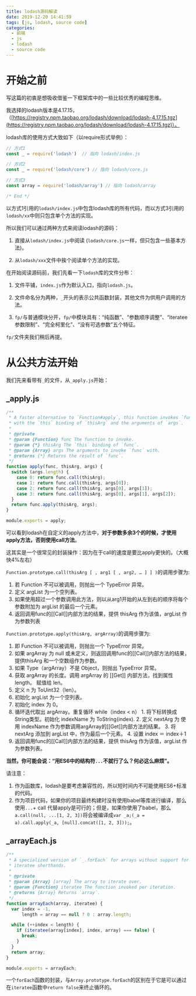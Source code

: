 ```yaml
---
title: lodash源码解读
date: 2019-12-20 14:41:59
tags: [js, lodash, source code]
categories:
  - 前端
  - js
  - lodash
  - source code
---
```


# 开始之前

写这篇的初衷是想吸收借鉴一下框架库中的一些比较优秀的编程思维。

我选择的lodash版本是4.17.15，（[https://registry.npm.taobao.org/lodash/download/lodash-4.17.15.tgz](https://registry.npm.taobao.org/lodash/download/lodash-4.17.15.tgz)）。

lodash库的使用方式大致如下（以require形式举例）：

``` js
// 方式1
const _ = require('lodash')  // 指向 lodash/index.js

// 方式2
const _ = require('lodash/core') // 指向 lodash/core.js

// 方式3
const array = require('lodash/array') // 指向 lodash/array

/* End */
```

以方式1引用的`lodash/index.js`中包含lodash库的所有代码，而以方式3引用的`lodash/xx`中则只包含单个方法的实现。

所以我们可以通过两种方式来阅读lodash的源码：

  1. 直接从`lodash/index.js`中阅读 (`lodash/core.js`一样，但只包含一些基本方法)。

  2. 从`lodash/xxx`文件中挨个阅读单个方法的实现。

在开始阅读源码前，我们先看一下`lodash`库的文件分布：

  1. 文件平铺，`index.js`作为默认入口，指向`lodash.js`。

  2. 文件命名分为两种，`_`开头的表示公共函数封装，其他文件为供用户调用的方法。

  3. `fp/`与普通模块分开，`fp/`中模块具有：“纯函数”、“参数顺序调整”、“iteratee参数限制”、“完全柯里化”、“没有可选参数”五个特征。

`fp/`文件夹我们稍后再提。

# 从公共方法开始

<!-- more -->

我们先来看带有`_`的文件，从`_apply.js`开始：

## _apply.js

``` js
/**
 * A faster alternative to `Function#apply`, this function invokes `func`
 * with the `this` binding of `thisArg` and the arguments of `args`.
 *
 * @private
 * @param {Function} func The function to invoke.
 * @param {*} thisArg The `this` binding of `func`.
 * @param {Array} args The arguments to invoke `func` with.
 * @returns {*} Returns the result of `func`.
 */
function apply(func, thisArg, args) {
  switch (args.length) {
    case 0: return func.call(thisArg);
    case 1: return func.call(thisArg, args[0]);
    case 2: return func.call(thisArg, args[0], args[1]);
    case 3: return func.call(thisArg, args[0], args[1], args[2]);
  }
  return func.apply(thisArg, args);
}

module.exports = apply;

```

可以看到lodash在自定义的apply方法中，**对于参数多余3个的时候，才使用apply方法，否则使用call方法**。

这其实是一个很常见的封装操作：因为在于call的速度是要比apply更快的。（大概快4%左右）

`Function.prototype.call(thisArg [ , arg1 [ , arg2, … ] ] )`的调用步骤为:

  1. 若 Function 不可以被调用，则抛出一个 TypeError 异常。
  2. 定义 argList 为一个空列表。
  3. 如果使用超过一个参数调用此方法，则以从arg1开始的从左到右的顺序将每个参数附加为 argList 的最后一个元素。
  4. 返回调用func的[[Call]]内部方法的结果，提供 thisArg 作为该值，argList 作为参数列表

`Function.prototype.apply(thisArg, argArray)`的调用步骤为:

  1. 即 Function 不可以被调用，则抛出一个 TypeError 异常。
  2. 如果 argArray 为 null 或未定义，则返回调用func的[[Call]]内部方法的结果，提供thisArg 和一个空数组作为参数。
  3. 如果 Type（argArray）不是 Object，则抛出 TypeError 异常。
  4. 获取 argArray 的长度。调用 argArray 的 [[Get]] 内部方法，找到属性 length。 赋值给 len。
  5. 定义 n 为 ToUint32（len）。
  6. 初始化 argList 为一个空列表。
  7. 初始化 index 为 0。
  8. 循环迭代取出 argArray。重复循环 while（index < n）
    1. 将下标转换成String类型。初始化 indexName 为 ToString(index).
    2. 定义 nextArg 为 使用 indexName 作为参数调用argArray的[[Get]]内部方法的结果。
    3. 将 nextArg 添加到 argList 中，作为最后一个元素。
    4. 设置 index ＝ index＋1
  9. 返回调用func的[[Call]]内部方法的结果，提供 thisArg 作为该值，argList 作为参数列表。


**当然，你可能会说：“用ES6中的结构符`...`不就行了么？何必这么麻烦”。**

请注意：
  
  1. 作为函数库，lodash是要考虑兼容性的，所以短时间内不可能使用ES6+标准的代码。
  2. 作为项目代码，如果你的项目最终构建时没有使用babel等库进行编译，那么使用`...`+ call 代替apply是可行的；但是，如果你使用了babel，那么`a.call(null, ...[1, 2, 3])`将会被编译成`var _a;(_a = a).call.apply(_a, [null].concat([1, 2, 3]));`。


## _arrayEach.js

``` js
/**
 * A specialized version of `_.forEach` for arrays without support for
 * iteratee shorthands.
 *
 * @private
 * @param {Array} [array] The array to iterate over.
 * @param {Function} iteratee The function invoked per iteration.
 * @returns {Array} Returns `array`.
 */
function arrayEach(array, iteratee) {
  var index = -1,
      length = array == null ? 0 : array.length;

  while (++index < length) {
    if (iteratee(array[index], index, array) === false) {
      break;
    }
  }
  return array;
}

module.exports = arrayEach;
```

一个`forEach`函数的封装，与`Array.prototype.forEach`的区别在于它是可以通过在`iteratee`函数中`return false`来终止循环的。


















